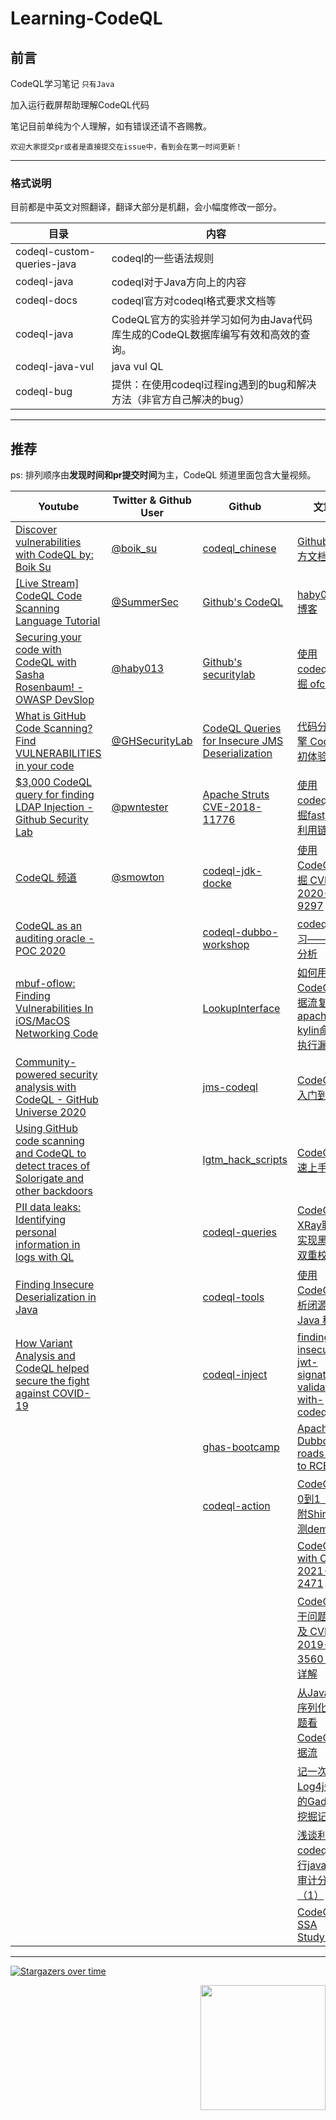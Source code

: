 # Learning-CodeQL
## 前言

CodeQL学习笔记  `只有Java`

加入运行截屏帮助理解CodeQL代码

笔记目前单纯为个人理解，如有错误还请不吝赐教。

`欢迎大家提交pr或者是直接提交在issue中，看到会在第一时间更新！`

----

### 格式说明

目前都是中英文对照翻译，翻译大部分是机翻，会小幅度修改一部分。



| 目录                       | 内容                                                         |
| -------------------------- | ------------------------------------------------------------ |
| codeql-custom-queries-java | codeql的一些语法规则                                         |
| codeql-java                | codeql对于Java方向上的内容                                   |
| codeql-docs                | codeql官方对codeql格式要求文档等                             |
| codeql-java                | CodeQL官方的实验并学习如何为由Java代码库生成的CodeQL数据库编写有效和高效的查询。 |
| codeql-java-vul            | java vul QL                                                  |
| codeql-bug                 | 提供：在使用codeql过程ing遇到的bug和解决方法（非官方自己解决的bug） |







----

## 推荐

ps: 排列顺序由**发现时间和pr提交时间**为主，CodeQL 频道里面包含大量视频。

| Youtube                                                      | Twitter & Github User                               | Github                                                       | 文章                                                         | 其他                                                         |
| ------------------------------------------------------------ | --------------------------------------------------- | ------------------------------------------------------------ | ------------------------------------------------------------ | ------------------------------------------------------------ |
| [Discover vulnerabilities with CodeQL by: Boik Su ](https://youtu.be/UDDHXBFbuqo) | [@boik_su](https://twitter.com/boik_su)             | [codeql_chinese](https://github.com/xsser/codeql_chinese)    | [Github 官方文档](https://codeql.github.com/docs/)           | [Github 官方API](https://codeql.github.com/codeql-standard-libraries/java/index.html) |
| [[Live Stream] CodeQL Code Scanning Language Tutorial ](https://youtu.be/HH7wLL2g1Iw ) | [@SummerSec](https://twitter.com/SecSummers)        | [Github's CodeQL](https://github.com/github/codeql)          | [haby0 's 博客](https://github.com/haby0/mark)               | [Github research 文档](https://securitylab.github.com/research/) |
| [Securing your code with CodeQL with Sasha Rosenbaum! - OWASP DevSlop](https://youtu.be/G_yDbouY0tM) | [@haby013](https://twitter.com/haby013)             | [Github's securitylab](https://github.com/github/securitylab) | [使用codeql 挖掘 ofcms](https://www.anquanke.com/post/id/203674) | [GitHub Advanced Security](https://github.com/advanced-security) |
| [What is GitHub Code Scanning? Find VULNERABILITIES in your code](https://youtu.be/A8SERCUE-i4) | [@GHSecurityLab](https://twitter.com/GHSecurityLab) | [CodeQL Queries for Insecure JMS Deserialization](https://github.com/silentsignal/jms-codeql/) | [代码分析引擎 CodeQL 初体验](https://paper.seebug.org/1078/#_1) | [ghas-bootcamp](https://github.com/ghas-bootcamp)            |
| [$3,000 CodeQL query for finding LDAP Injection - Github Security Lab ]( https://youtu.be/qStzSfsEQGQ) | [@pwntester](https://twitter.com/pwntester)         | [Apache Struts CVE-2018-11776](https://github.com/github/securitylab/blob/main/CodeQL_Queries/java/Apache_Struts_CVE-2018-11776) | [使用codeql挖掘fastjson利用链](https://xz.aliyun.com/t/7482) |                                                              |
| [CodeQL 频道](https://www.youtube.com/channel/UCudgrgkdUUA17vqnrHzXtVw) | [@smowton](https://github.com/smowton)              | [codeql-jdk-docke](https://github.com/Marcono1234/codeql-jdk-docker) | [使用 CodeQL 挖掘 CVE-2020-9297](https://xz.aliyun.com/t/7979) |                                                              |
| [CodeQL as an auditing oracle - POC 2020](https://www.youtube.com/watch?v=XmAEgl8bVhg) |                                                     | [codeql-dubbo-workshop](https://github.com/github/codeql-dubbo-workshop) | [codeql学习——污点分析](https://xz.aliyun.com/t/7789)         |                                                              |
| [mbuf-oflow: Finding Vulnerabilities In iOS/MacOS Networking Code](https://www.youtube.com/watch?v=0EHP2gzwVAY) |                                                     | [LookupInterface](https://github.com/SummerSec/LookupInterface) | [如何用CodeQL数据流复现 apache kylin命令执行漏洞](https://xz.aliyun.com/t/8240) |                                                              |
| [Community-powered security analysis with CodeQL - GitHub Universe 2020](https://youtu.be/Y6PjAaZKNYk) |                                                     | [jms-codeql](https://github.com/silentsignal/jms-codeql/)    | [CodeQL从入门到放弃](https://www.freebuf.com/articles/web/283795.html) |                                                              |
| [Using GitHub code scanning and CodeQL to detect traces of Solorigate and other backdoors](https://github.blog/2021-03-16-using-github-code-scanning-and-codeql-to-detect-traces-of-solorigate-and-other-backdoors/) |                                                     | [lgtm_hack_scripts](https://github.com/JLLeitschuh/lgtm_hack_scripts) | [CodeQL 快速上手](https://www.yuque.com/docs/share/738555ae-258e-4f27-8818-6024b8225488?#) |                                                              |
| [PII data leaks: Identifying personal information in logs with QL ](https://youtu.be/hHaOxbyqy44) |                                                     | [codeql-queries](https://github.com/advanced-security/codeql-queries) | [CodeQL与XRay联动实现黑白盒双重校验](https://www.yuque.com/docs/share/782dbabc-1f9a-4214-8003-289886447bb4) |                                                              |
| [Finding Insecure Deserialization in Java](https://www.youtube.com/watch?v=XsUcSd75K00) |                                                     | [codeql-tools](https://github.com/zbazztian/codeql-tools)    | [使用 CodeQL 分析闭源 Java 程序](https://paper.seebug.org/1324/) |                                                              |
| [How Variant Analysis and CodeQL helped secure the fight against COVID-19](https://www.youtube.com/watch?v=5beYejYfhjY) |                                                     | [codeql-inject](https://github.com/zbazztian/codeql-inject)  | [finding-insecure-jwt-signature-validation-with-codeql](https://intrigus.org/research/2021/08/05/finding-insecure-jwt-signature-validation-with-codeql/) |                                                              |
|                                                              |                                                     | [ghas-bootcamp](https://github.com/ghas-bootcamp/ghas-bootcamp) | [Apache Dubbo: All roads lead to RCE](https://securitylab.github.com/research/apache-dubbo/) |                                                              |
|                                                              |                                                     | [codeql-action](https://github.com/github/codeql-action)     | [CodeQL从0到1（内附Shiro检测demo）](https://www.anquanke.com/post/id/255721) |                                                              |
|                                                              |                                                     |                                                              | [CodeQL with CVE-2021-2471](http://m0d9.me/2021/11/01/CodeQL-CVE-2021-2471/) |                                                              |
|                                                              |                                                     |                                                              | [CodeQL 若干问题思考及 CVE-2019-3560 审计详解](https://lennysec.github.io/codql-and-cve-2019-3560/) |                                                              |
|                                                              |                                                     |                                                              | [从Java反序列化漏洞题看CodeQL数据流](https://www.anquanke.com/post/id/256967) |                                                              |
|                                                              |                                                     |                                                              | [记一次Log4j失败的Gadget挖掘记录](https://tttang.com/archive/1314/) |                                                              |
|                                                              |                                                     |                                                              | [浅谈利用codeql进行java代码审计分析（1）](https://tttang.com/archive/1322/) |                                                              |
|                                                              |                                                     |                                                              | [CodeQL SSA Study.md](https://github.com/haby0/mark/blob/master/articles/2021/CodeQL%20SSA%20Study.md) |                                                              |



----









 [![Stargazers over time](https://starchart.cc/SummerSec/learning-codeql.svg)](https://starchart.cc/SummerSec/JavaLearnVulnerability) 





<img align='right' src="https://profile-counter.glitch.me/summersec/count.svg" width="200">
